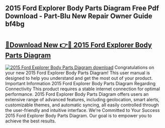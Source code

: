 ## 2015 Ford Explorer Body Parts Diagram Free Pdf Download - Part-Blu New Repair Owner Guide bf4bg

# <h2><a href="http://dfq81u.blite.top/?on=2015+Ford+Explorer+Body+Parts+Diagram">🔗Download New 👉🔴 2015 Ford Explorer Body Parts Diagram</a></h2>

[![2015 Ford Explorer Body Parts Diagram download](https://i.imgur.com/lujVjoI.png)](http://dfq81u.blite.top/?on=2015+Ford+Explorer+Body+Parts+Diagram)
Congratulations on your new 2015 Ford Explorer Body Parts Diagram! This user manual is designed to help you understand and get the most out of your product. Important Information 2015 Ford Explorer Body Parts Diagram Regarding Connectivity This product requires a stable internet connection for optimal performance. 2015 Ford Explorer Body Parts Diagram offers users an extensive range of advanced features, including geolocation, smart alerts, customizable themes, and automatic syncing, all easily controlled through the user-friendly and intuitive interface. We're Committed to Your Success 2015 Ford Explorer Body Parts Diagram. Our goal is to empower you to achieve the best results.
